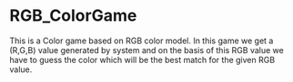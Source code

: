 # RGB_ColorGame
This is a Color game based on RGB color model. In this game we get a (R,G,B) value generated by system and on the basis of this RGB value we have to guess the color which will be the best match for the given RGB value.
